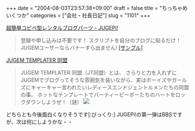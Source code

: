 +++
date = "2004-08-03T23:57:38+09:00"
draft = false
title = "ちっちゃめいくつか"
categories = ["会社・社長日記"]
slug = "1101"
+++

<a href="http://pi.jugem.jp" target="_blank">超簡単コピペ型レンタルブログパーツ - JUGEPi!</a>
<blockquote>登録や申し込みは不要です！
スクリプトを自分のブログに貼るだけ！
JUGEMユーザーならバナーすら出ません!
<a href="http://jugepi.jugem.jp/" target="_blank">[サンプル]</a>
</blockquote>
<a href="http://jugem.jp/jt" target="_blank">JUGEM TEMPLATER 同盟</a>
<blockquote>JUGEM TEMPLATER 同盟（JT同盟）とは、
さらりと力を入れずにJUGEMでブログってそうな雰囲気を装いながら、実はボーイズやガールズにキャーキャー言われたいレディースエンドジェントルメンたちの同盟の事。
ホットなテンプレートでパーティーピーポーたちのハートをロックダウンしようぜ！（謎）
<img src="http://jugem.jp/jt/img/banner/88.gif">
</blockquote>
どちらとも今後面白くなりそうです[:びっくり:]
JUGEPi!の第一弾はBBSですが、次は何にしようかな・・
